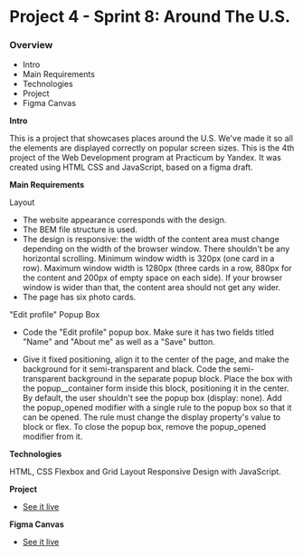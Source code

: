 # Project 4 - Sprint 8: Around The U.S.

### Overview

- Intro
- Main Requirements
- Technologies
- Project
- Figma Canvas

**Intro**

This is a project that showcases places around the U.S. We've made it so all the elements are displayed correctly on popular screen sizes. This is the 4th project of the Web Development program at Practicum by Yandex. It was created using HTML CSS and JavaScript, based on a figma draft.

**Main Requirements**

Layout

- The website appearance corresponds with the design.
- The BEM file structure is used.
- The design is responsive: the width of the content area must change depending on the width of the browser window. There shouldn't be any horizontal scrolling. Minimum window width is 320px (one card in a row). Maximum window width is 1280px (three cards in a row, 880px for the content and 200px of empty space on each side). If your browser window is wider than that, the content area should not get any wider.
- The page has six photo cards.

"Edit profile" Popup Box
- Code the "Edit profile" popup box. Make sure it has two fields titled "Name" and "About me" as well as a "Save" button.

- Give it fixed positioning, align it to the center of the page, and make the background for it semi-transparent and black. Code the semi-transparent background in the separate popup block. Place the box with the popup__container form inside this block, positioning it in the center.
By default, the user shouldn't see the popup box (display: none). Add the popup_opened modifier with a single rule to the popup box so that it can be opened. The rule must change the display property's value to block or flex. To close the popup box, remove the popup_opened modifier from it.

**Technologies**

HTML, CSS Flexbox and Grid Layout Responsive Design with JavaScript.

**Project**

- [See it live](https://kerwindows.github.io/web_project_4/)

**Figma Canvas**

- [See it live](https://www.figma.com/file/SurN1jaeEQIhuZEDMhmWWf/Sprint-4-Around-The-U.S.-desktop-mobile?node-id=0%3A1)
